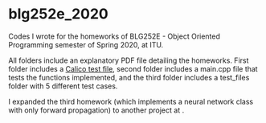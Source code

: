 # blg252e_2020
Codes I wrote for the homeworks of BLG252E - Object Oriented Programming semester of Spring 2020, at ITU.

All folders include an explanatory PDF file detailing the homeworks. First folder includes a [Calico test file](https://calico.readthedocs.io/en/latest/), second folder includes a main.cpp file that tests the functions implemented, and the third folder includes a test_files folder with 5 different test cases.

I expanded the third homework (which implements a neural network class with only forward propagation) to another project at .
